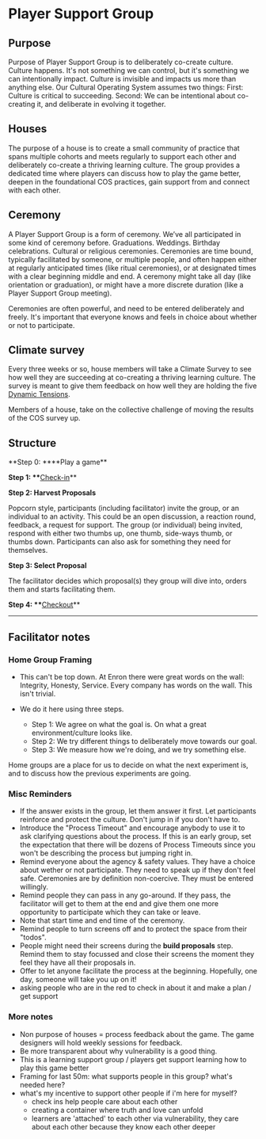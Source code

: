 # Player Support Group

## Purpose

Purpose of Player Support Group is to deliberately co-create culture. Culture happens. It's not something we can control, but it's something we can intentionally impact. Culture is invisible and impacts us more than anything else. Our Cultural Operating System assumes two things: First: Culture is critical to succeeding. Second: We can be intentional about co-creating it, and deliberate in evolving it together.

## Houses

The purpose of a house is to create a small community of practice that spans multiple cohorts and meets regularly to support each other and deliberately co-create a thriving learning culture. The group provides a dedicated time where players can discuss how to play the game better, deepen in the foundational COS practices, gain support from and connect with each other.

## Ceremony

A Player Support Group is a form of ceremony. We’ve all participated in some kind of ceremony before. Graduations. Weddings. Birthday celebrations. Cultural or religious ceremonies. Ceremonies are time bound, typically facilitated by someone, or multiple people, and often happen either at regularly anticipated times \(like ritual ceremonies\), or at designated times with a clear beginning middle and end. A ceremony might take all day \(like orientation or graduation\), or might have a more discrete duration \(like a  Player Support Group meeting\).

Ceremonies are often powerful, and need to be entered deliberately and freely. It's important that everyone knows and feels in choice about whether or not to participate.

## Climate survey

Every three weeks or so, house members will take a Climate Survey to see how well they are succeeding at co-creating a thriving learning culture. The survey is meant to give them feedback on how well they are holding the five [Dynamic Tensions](Dynamic_Tensions/README.md).

Members of a house, take on the collective challenge of moving the results of the COS survey up.

## Structure

**Step 0: \*\***Play a game\*\*

**Step 1: \*\***[Check-in](/Practice_Vulnerability/Check_In.md)\*\*

**Step 2: Harvest Proposals**

Popcorn style, participants (including facilitator) invite the group, or an individual to an activity. This could be an open discussion, a reaction round, feedback, a request for support. The group (or individual) being invited, respond with either two thumbs up, one thumb, side-ways thumb, or thumbs down. Participants can also ask for something they need for themselves.

**Step 3: Select Proposal**

The facilitator decides which proposal(s) they group will dive into, orders them and starts facilitating them.

**Step 4: \*\***[Checkout](/Practice_Vulnerability/Check-out.md)\*\*

---

## Facilitator notes

### Home Group Framing

* This can't be top down. At Enron there were great words on the wall: Integrity, Honesty, Service. Every company has words on the wall. This isn't trivial.

* We do it here using three steps.

  * Step 1: We agree on what the goal is. On what a great environment\/culture looks like.
  * Step 2: We try different things to deliberately move towards our goal.
  * Step 3: We measure how we're doing, and we try something else.


Home groups are a place for us to decide on what the next experiment is, and to discuss how the previous experiments are going.

### Misc Reminders

* If the answer exists in the group, let them answer it first. Let participants reinforce and protect the culture. Don't jump in if you don't have to.
* Introduce the "Process Timeout" and encourage anybody to use it to ask clarifying questions about the process. If this is an early group, set the expectation that there will be dozens of Process Timeouts since you won't be describing the process but jumping right in.
* Remind everyone about the agency & safety values. They have a choice about wether or not participate. They need to speak up if they don't feel safe. Ceremonies are by definition non-coercive. They must be entered willingly.
* Remind people they can pass in any go-around. If they pass, the facilitator will get to them at the end and give them one more opportunity to participate which they can take or leave.
* Note that start time and end time of the ceremony.
* Remind people to turn screens off and to protect the space from their "todos".
* People might need their screens during the **build proposals** step. Remind them to stay focussed and close their screens the moment they feel they have all their proposals in.
* Offer to let anyone facilitate the process at the beginning. Hopefully, one day, someone will take you up on it!
* asking people who are in the red to check in about it and make a plan / get support

### More notes

- Non purpose of houses = process feedback about the game. The game designers will hold weekly sessions for feedback.
- Be more transparent about why vulnerability is a good thing.
- This is a learning support group / players get support learning how to play this game better
- Framing for last 50m: what supports people in this group? what's needed here?
- what's my incentive to support other people if i'm here for myself?
  - check ins help people care about each other
  - creating a container where truth and love can unfold
  - learners are 'attached' to each other via vulnerability, they care about each other because they know each other deeper
